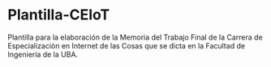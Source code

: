 # Plantilla-CEIoT

Plantilla para la elaboración de la Memoria del Trabajo Final de la Carrera de Especialización en Internet de las Cosas que se dicta en la Facultad de Ingeniería de la UBA.
